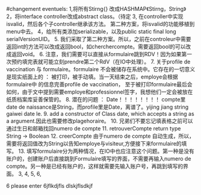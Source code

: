 #changement eventuels:
1,将所有Stirng{} 改成HASHMAP《Stirng，String》
2，将interface controller改成abstract class。（待定
3, 在controller中实现isvalid，然后各个子controller继承该方法。
第二种方案，将isvalid的功能移植到menu中去。
4，给所有类添加serializable，以及public static final long serialVersionUID。
5. 我们采取了第二种方案。所以，之前在controleur中需要返回int的方法可以改成返回bool，如cherchercompte。需要返回bool的可以改成返回void。 
6. 注意，我们需要可以直接从formulaire跳到RDV！因为如果第一次预约填完表就可能立刻prendre第二个RdV（在IO中处理）。
7. 关于profile de vaccination 与 formulaire。formulaire 不会被储存在系统中。它存在的一切意义是现实纸面上的 ： 被打印，被手动填。当一天结束之后，employe会根据formulaire中 的信息完善profile de vaccination， 至于被打印formulaire最后会如何，由于文中提到需要employe和professionnel签字，我想他们一定会被放在纸质档案库妥善保管的。
8. 潜在的问题 ： Date！！！！！！！！ compte里 date de naissance是String，而profile里是Date，离谱了。yijing jiang string gaiwei date le.
9. add a constructor of Class date, which accepts a string as a argument.因此也需要修改plagehoraire。
10. 兄弟们不要忘记填表格之前可以通过生日和邮箱找回numero de compte
11. retrouverCompte return type String -> Boolean
12. creerCompte 由于numero de compte 自动生成，所以，需要将返回值改为String以告知employe与visiteur,方便接下来formulaire的填写。
13. 填写formulaire分为两种情况，在IO中也应注意这个问题。第一种是没有账户的，创建账户后直接跳到Formulaire填写的界面，不需要再输入numero de compte。另一种是已经有账户的，这样就需要先输入账户号，再跳到填写的界面。
3, 
4,
5,
6,

6
please enter 6jflkdjfls
dlskjflsdkjf

